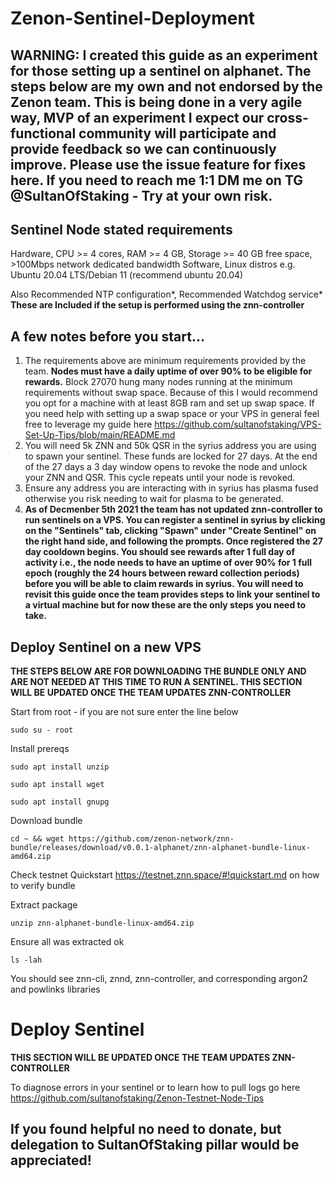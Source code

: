 # Zenon-Sentinel-Deployment

## WARNING: I created this guide as an experiment for those setting up a sentinel on alphanet. The steps below are my own and not endorsed by the Zenon team. This is being done in a very agile way, MVP of an experiment I expect our cross-functional community will participate and provide feedback so we can continuously improve. Please use the issue feature for fixes here. If you need to reach me 1:1 DM me on TG @SultanOfStaking - Try at your own risk. 

## Sentinel Node stated requirements

Hardware, CPU >= 4 cores, RAM >= 4 GB, Storage >= 40 GB free space, >100Mbps network dedicated bandwidth
Software, Linux distros e.g. Ubuntu 20.04 LTS/Debian 11 (recommend ubuntu 20.04)

Also Recommended NTP configuration*, Recommended Watchdog service* **These are Included if the setup is performed using the znn-controller**

## A few notes before you start...
1. The requirements above are minimum requirements provided by the team. **Nodes must have a daily uptime of over 90% to be eligible for rewards.** Block 27070 hung many nodes running at the minimum requirements without swap space. Because of this I would recommend you opt for a machine with at least 8GB ram and set up swap space. If you need help with setting up a swap space or your VPS in general feel free to leverage my guide here https://github.com/sultanofstaking/VPS-Set-Up-Tips/blob/main/README.md
2. You will need 5k ZNN and 50k QSR in the syrius address you are using to spawn your sentinel. These funds are locked for 27 days. At the end of the 27 days a 3 day window opens to revoke the node and unlock your ZNN and QSR. This cycle repeats until your node is revoked.
3. Ensure any address you are interacting with in syrius has plasma fused otherwise you risk needing to wait for plasma to be generated.
4. **As of Decmenber 5th 2021 the team has not updated znn-controller to run sentinels on a VPS. You can register a sentinel in syrius by clicking on the "Sentinels" tab, clicking "Spawn" under "Create Sentinel" on the right hand side, and following the prompts. Once registered the 27 day cooldown begins. You should see rewards after 1 full day of activity i.e., the node needs to have an uptime of over 90% for 1 full epoch (roughly the 24 hours between reward collection periods) before you will be able to claim rewards in syrius. You will need to revisit this guide once the team provides steps to link your sentinel to a virtual machine but for now these are the only steps you need to take.**

## Deploy Sentinel on a new VPS
**THE STEPS BELOW ARE FOR DOWNLOADING THE BUNDLE ONLY AND ARE NOT NEEDED AT THIS TIME TO RUN A SENTINEL. THIS SECTION WILL BE UPDATED ONCE THE TEAM UPDATES ZNN-CONTROLLER**

Start from root - if you are not sure enter the line below

`sudo su - root`

Install prereqs

`sudo apt install unzip`

`sudo apt install wget`

`sudo apt install gnupg`

Download bundle

`cd ~ && wget https://github.com/zenon-network/znn-bundle/releases/download/v0.0.1-alphanet/znn-alphanet-bundle-linux-amd64.zip`

Check testnet Quickstart https://testnet.znn.space/#!quickstart.md on how to verify bundle

Extract package

`unzip znn-alphanet-bundle-linux-amd64.zip`

Ensure all was extracted ok

`ls -lah`

You should see znn-cli, znnd, znn-controller, and corresponding argon2 and powlinks libraries

# Deploy Sentinel
**THIS SECTION WILL BE UPDATED ONCE THE TEAM UPDATES ZNN-CONTROLLER**

To diagnose errors in your sentinel or to learn how to pull logs go here https://github.com/sultanofstaking/Zenon-Testnet-Node-Tips

## If you found helpful no need to donate, but delegation to SultanOfStaking pillar would be appreciated!
